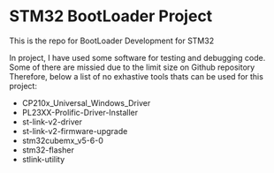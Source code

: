 # STM32 BootLoader Project
This is the repo for BootLoader Development for STM32  

In project, I have used some software for testing and debugging code.
Some of there are missied due to the limit size on Github repository
Therefore, below a list of no exhastive tools thats can be used for this project:

* CP210x_Universal_Windows_Driver
* PL23XX-Prolific-Driver-Installer
* st-link-v2-driver
* st-link-v2-firmware-upgrade
* stm32cubemx_v5-6-0
* stm32-flasher
* stlink-utility
